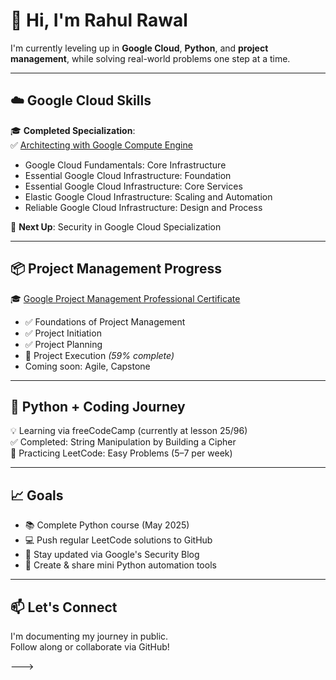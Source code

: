 # 👋 Hi, I'm Rahul Rawal

I'm currently leveling up in **Google Cloud**, **Python**, and **project management**, while solving real-world problems one step at a time.

---

## ☁️ Google Cloud Skills

🎓 **Completed Specialization**:  
✅ [Architecting with Google Compute Engine](https://www.coursera.org/specializations/gcp-architecture)  
- Google Cloud Fundamentals: Core Infrastructure  
- Essential Google Cloud Infrastructure: Foundation  
- Essential Google Cloud Infrastructure: Core Services  
- Elastic Google Cloud Infrastructure: Scaling and Automation  
- Reliable Google Cloud Infrastructure: Design and Process  

🔐 **Next Up**: Security in Google Cloud Specialization

---

## 📦 Project Management Progress

🎓 [Google Project Management Professional Certificate](https://www.coursera.org/professional-certificates/google-project-management)  
- ✅ Foundations of Project Management  
- ✅ Project Initiation  
- ✅ Project Planning  
- 🔄 Project Execution *(59% complete)*  
- Coming soon: Agile, Capstone

---

## 🐍 Python + Coding Journey

💡 Learning via freeCodeCamp (currently at lesson 25/96)  
✅ Completed: String Manipulation by Building a Cipher  
🧠 Practicing LeetCode: Easy Problems (5–7 per week)

---

## 📈 Goals

- 📚 Complete Python course (May 2025)
- 💻 Push regular LeetCode solutions to GitHub
- 🔐 Stay updated via Google's Security Blog
- 🚀 Create & share mini Python automation tools

---

## 📫 Let's Connect

I'm documenting my journey in public.  
Follow along or collaborate via GitHub!

--->
